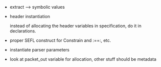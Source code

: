 
- extract --> symbolic values

- header instantiation

    instead of allocating the header variables in specification, do it in declarations.

- proper SEFL construct for Constrain and :==:, etc.

- instantiate parser parameters

- look at packet_out variable for allocation, other stuff should be metadata
